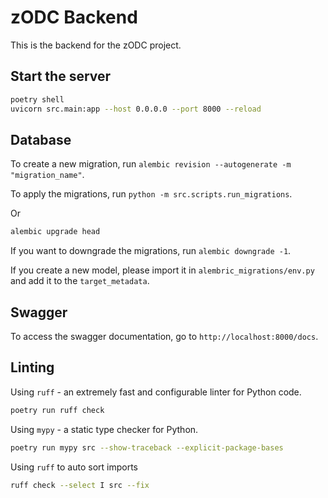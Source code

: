 # zODC Backend

This is the backend for the zODC project.

## Start the server

```bash
poetry shell
uvicorn src.main:app --host 0.0.0.0 --port 8000 --reload
```

## Database

To create a new migration, run `alembic revision --autogenerate -m "migration_name"`.

To apply the migrations, run `python -m src.scripts.run_migrations`.

Or

```bash
alembic upgrade head
```

If you want to downgrade the migrations, run `alembic downgrade -1`.

If you create a new model, please import it in `alembric_migrations/env.py` and add it to the `target_metadata`.

## Swagger

To access the swagger documentation, go to `http://localhost:8000/docs`.

## Linting

Using `ruff` - an extremely fast and configurable linter for Python code.

```bash
poetry run ruff check
```

Using `mypy` - a static type checker for Python.

```bash
poetry run mypy src --show-traceback --explicit-package-bases
```

Using `ruff` to auto sort imports
```bash
ruff check --select I src --fix
```
